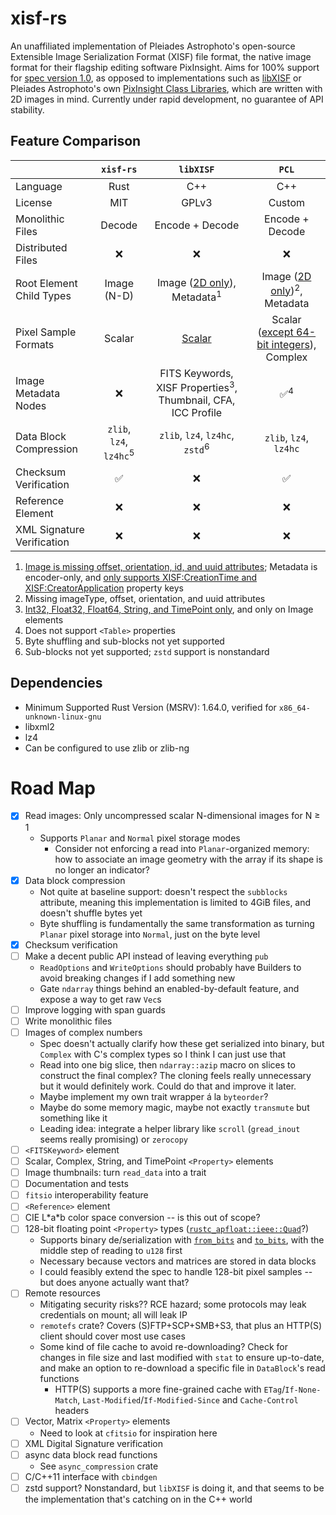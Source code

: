 # xisf-rs

An unaffiliated implementation of Pleiades Astrophoto's open-source Extensible Image Serialization Format (XISF) file format, the native image format for their flagship editing software PixInsight. Aims for 100% support for [spec version 1.0](https://pixinsight.com/doc/docs/XISF-1.0-spec/XISF-1.0-spec.html), as opposed to implementations such as [libXISF](https://gitea.nouspiro.space/nou/libXISF) or Pleiades Astrophoto's own [PixInsight Class Libraries](https://gitlab.com/pixinsight/PCL), which are written with 2D images in mind. Currently under rapid development, no guarantee of API stability.

## Feature Comparison

&nbsp; | `xisf-rs` | `libXISF` | `PCL`
---|:---:|:---:|:---:
Language | Rust | C++ | C++
License | MIT | GPLv3 | Custom
Monolithic Files | Decode | Encode + Decode | Encode + Decode
Distributed Files | ❌ | ❌ | ❌
Root Element Child Types | Image (N-D) | Image ([2D only](https://gitea.nouspiro.space/nou/libXISF/src/commit/8e05a586109a634e3a43aeecc4ca693d00c2104e/libxisf.cpp#L816)), Metadata<sup>1</sup> | Image ([2D only](https://gitlab.com/pixinsight/PCL/-/blob/7cd5ee14f6b209cf03f5b2d1903941ea1a4c8aec/src/pcl/XISFReader.cpp#L2001))<sup>2</sup>, Metadata
Pixel Sample Formats | Scalar | [Scalar](https://gitea.nouspiro.space/nou/libXISF/src/commit/8e05a586109a634e3a43aeecc4ca693d00c2104e/libxisf.cpp#L456) | Scalar ([except 64-bit integers](https://gitlab.com/pixinsight/PCL/-/blob/7cd5ee14f6b209cf03f5b2d1903941ea1a4c8aec/src/pcl/XISFReader.cpp#L599)), Complex
Image Metadata Nodes | ❌ | FITS Keywords, XISF Properties<sup>3</sup>, Thumbnail, CFA, ICC Profile | ✅<sup>4</sup>
Data Block Compression | `zlib`, `lz4`, `lz4hc`<sup>5</sup> | `zlib`, `lz4`, `lz4hc`, `zstd`<sup>6</sup> | `zlib`, `lz4`, `lz4hc`
Checksum Verification | ✅ | ❌ | ✅
Reference Element | ❌ | ❌ | ❌
XML Signature Verification | ❌ | ❌ | ❌

<!-- complex support? -->

1. [Image is missing offset, orientation, id, and uuid attributes](https://gitea.nouspiro.space/nou/libXISF/src/commit/8e05a586109a634e3a43aeecc4ca693d00c2104e/libxisf.cpp#L815); Metadata is encoder-only, and [only supports XISF:CreationTime and XISF:CreatorApplication](https://gitea.nouspiro.space/nou/libXISF/src/commit/8e05a586109a634e3a43aeecc4ca693d00c2104e/libxisf.cpp#L1071) property keys
2. Missing imageType, offset, orientation, and uuid attributes
3. [Int32, Float32, Float64, String, and TimePoint only](https://gitea.nouspiro.space/nou/libXISF/src/commit/8e05a586109a634e3a43aeecc4ca693d00c2104e/variant.cpp#L379), and only on Image elements
4. Does not support `<Table>` properties
5. Byte shuffling and sub-blocks not yet supported
6. Sub-blocks not yet supported; `zstd` support is nonstandard

## Dependencies
- Minimum Supported Rust Version (MSRV): 1.64.0, verified for `x86_64-unknown-linux-gnu`
- libxml2
- lz4
- Can be configured to use zlib or zlib-ng

# Road Map

- [x] Read images: Only uncompressed scalar N-dimensional images for N &ge; 1
  - Supports `Planar` and `Normal` pixel storage modes
    - Consider not enforcing a read into `Planar`-organized memory: how to associate an image geometry with the array if its shape is no longer an indicator?
- [x] Data block compression
  - Not quite at baseline support: doesn't respect the `subblocks` attribute, meaning this implementation is limited to 4GiB files, and doesn't shuffle bytes yet
  - Byte shuffling is fundamentally the same transformation as turning `Planar` pixel storage into `Normal`, just on the byte level
- [x] Checksum verification
- [ ] Make a decent public API instead of leaving everything `pub`
  - `ReadOptions` and `WriteOptions` should probably have Builders to avoid breaking changes if I add something new
  - Gate `ndarray` things behind an enabled-by-default feature, and expose a way to get raw `Vec`s
- [ ] Improve logging with span guards
- [ ] Write monolithic files
- [ ] Images of complex numbers
  - Spec doesn't actually clarify how these get serialized into binary, but `Complex` with C's complex types so I think I can just use that
  - Read into one big slice, then `ndarray::azip` macro on slices to construct the final complex? The cloning feels really unnecessary but it would definitely work. Could do that and improve it later.
  - Maybe implement my own trait wrapper á la `byteorder`?
  - Maybe do some memory magic, maybe not exactly `transmute` but something like it
  - Leading idea: integrate a helper library like `scroll` (`gread_inout` seems really promising) or `zerocopy`
- [ ] `<FITSKeyword>` element
- [ ] Scalar, Complex, String, and TimePoint `<Property>` elements
- [ ] Image thumbnails: turn `read_data` into a trait
- [ ] Documentation and tests
- [ ] `fitsio` interoperability feature
- [ ] `<Reference>` element
- [ ] CIE L\*a\*b color space conversion -- is this out of scope?
- [ ] 128-bit floating point `<Property>` types ([`rustc_apfloat::ieee::Quad`](https://doc.rust-lang.org/stable/nightly-rustc/rustc_apfloat/ieee/type.Quad.html)?)
  - Supports binary de/serialization with [`from_bits`](https://doc.rust-lang.org/stable/nightly-rustc/rustc_apfloat/trait.Float.html#tymethod.from_bits) and [`to_bits`](https://doc.rust-lang.org/stable/nightly-rustc/rustc_apfloat/trait.Float.html#tymethod.to_bits), with the middle step of reading to `u128` first
  - Necessary because vectors and matrices are stored in data blocks
  - I could feasibly extend the spec to handle 128-bit pixel samples -- but does anyone actually want that?
- [ ] Remote resources
  - Mitigating security risks?? RCE hazard; some protocols may leak credentials on mount; all will leak IP
  - `remotefs` crate? Covers (S)FTP+SCP+SMB+S3, that plus an HTTP(S) client should cover most use cases
  - Some kind of file cache to avoid re-downloading? Check for changes in file size and last modified with `stat` to ensure up-to-date, and make an option to re-download a specific file in `DataBlock`'s read functions
    - HTTP(S) supports a more fine-grained cache with `ETag`/`If-None-Match`, `Last-Modified`/`If-Modified-Since` and `Cache-Control` headers
- [ ] Vector, Matrix `<Property>` elements
  - Need to look at `cfitsio` for inspiration here
- [ ] XML Digital Signature verification
- [ ] async data block read functions
  - See `async_compression` crate
- [ ] C/C++11 interface with `cbindgen`
- [ ] zstd support? Nonstandard, but `libXISF` is doing it, and that seems to be the implementation that's catching on in the C++ world